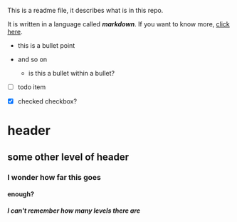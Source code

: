 This is a readme file, it describes what is in this repo.

It is written in a language called ***markdown***. If you want to know more, [click here](https://github.com/adam-p/markdown-here/wiki/Markdown-Cheatsheet).

* this is a bullet point

* and so on
   * is this a bullet within a bullet?

* [ ] todo item

* [x] checked checkbox?

# header

## some other level of header

### I wonder how far this goes

#### enough?

##### I can't remember how many levels there are